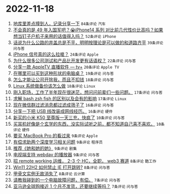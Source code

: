 # 2022-11-18

1. [地库里差点撞到人，记录分享一下](https://www.v2ex.com/t/896102) `84条评论` `汽车`
1. [不会真的是 49 年入国军吧？😭iPhone14 系列 对比前几代性价比高吗？如果想当钉子户机子来用的话值得入吗？](https://www.v2ex.com/t/896132) `52条评论` `iPhone`
1. [话说为什么公路的井盖总是不平，明明按理论是可以做的和道路齐平](https://www.v2ex.com/t/896118) `39条评论` `问与答`
1. [iPhone 信号真的这么拉嚒？](https://www.v2ex.com/t/896159) `24条评论` `Apple`
1. [为什么很多公司测试和产品比开发更有话语权？](https://www.v2ex.com/t/896101) `22条评论` `问与答`
1. [分享一款 AppleTV 直播软件 — tv+](https://www.v2ex.com/t/896152) `20条评论` `Apple TV`
1. [在哪里可以买到这种形状的电脑桌？](https://www.v2ex.com/t/896140) `19条评论` `问与答`
1. [怎么才能让公司开除我，而且不扣钱](https://www.v2ex.com/t/896133) `18条评论` `问与答`
1. [Linux 系统做备份该怎么做](https://www.v2ex.com/t/896119) `18条评论` `Linux`
1. [刚入职场，工作了半年现在很迷茫，想问问前辈们一些问题。](https://www.v2ex.com/t/896149) `17条评论` `问与答`
1. [求解 bash zsh fish 的区别以及会有的影响](https://www.v2ex.com/t/896148) `17条评论` `Linux`
1. [现在微信群过滤消息都过滤成筛子了](https://www.v2ex.com/t/896169) `16条评论` `问与答`
1. [分享一下把 USB 线改装成网线经历。](https://www.v2ex.com/t/896120) `16条评论` `硬件`
1. [新买的小米 K50 至尊版一天三充，快疯了](https://www.v2ex.com/t/896170) `10条评论` `问与答`
1. [买耳机好像是个玄学的东西，没实际试听之前，都不知道自己喜不喜欢。](https://www.v2ex.com/t/896146) `10条评论` `硬件`
1. [要买 MacBook Pro 的看过来](https://www.v2ex.com/t/896165) `9条评论` `Apple`
1. [有偿求助两个深度学习相关问题](https://www.v2ex.com/t/896115) `9条评论` `程序员`
1. [推荐《她和她的她》](https://www.v2ex.com/t/896096) `9条评论` `剧集`
1. [电视端支持 webdav 的播放器](https://www.v2ex.com/t/896095) `9条评论` `问与答`
1. [招 remote working 运维， 2-3 个 HC，全职， web3 赛道](https://www.v2ex.com/t/896156) `8条评论` `酷工作`
1. [Win11 22H2 如何禁止 IE 打开跳转?](https://www.v2ex.com/t/896147) `8条评论` `问与答`
1. [甲骨文实例无故消失了](https://www.v2ex.com/t/896128) `8条评论` `云计算`
1. [请教我碰到的一个电脑故障问题，有偿。](https://www.v2ex.com/t/896179) `7条评论` `问与答`
1. [亚马逊全球购接近 1 个月不发货，还要继续等吗？](https://www.v2ex.com/t/896164) `7条评论` `问与答`
